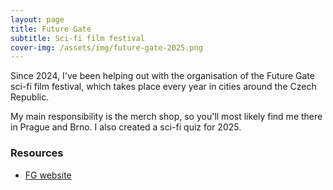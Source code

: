 ```yaml
---
layout: page
title: Future Gate
subtitle: Sci-fi film festival
cover-img: /assets/img/future-gate-2025.png
---
```


Since 2024, I've been helping out with the organisation of the Future Gate sci-fi film festival, which takes place every year in cities around the Czech Republic.

My main responsibility is the merch shop, so you'll most likely find me there in Prague and Brno. I also created a sci-fi quiz for 2025.

### Resources

 - [FG website](https://futuregate.cz/en)
